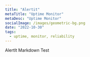 ```yaml
---
title: "Alertit"
metaTitle: "Uptime Monitor"
metaDesc: "Uptime Monitor"
socialImage: /images/geometric-bg.png
date: "2022-10-30"
tags:
  - uptime, monitor, reliability
---
```


AlertIt
Markdown Test
